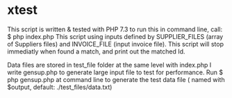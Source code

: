 # xtest

This script is written & tested with PHP 7.3
to run this in command line, call: $ php index.php
This script using inputs defined by SUPPLIER_FILES (array of Suppliers files) and INVOICE_FILE (input invoice file).
This script will stop immediatly when found a match, and print out the matched Id.

Data files are stored in test_file folder at the same level with index.php
I write gensup.php to generate large input file to test for performance. 
Run $ php gensup.php at command line to generate the test data file ( named with $output, default: ./test_files/data.txt)

